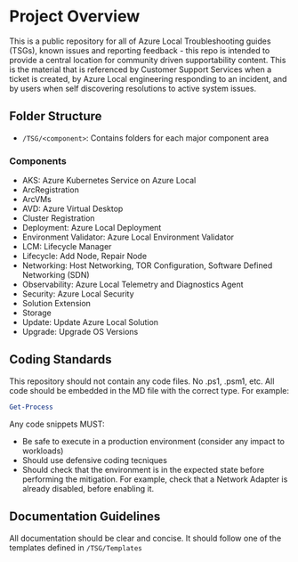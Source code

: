 # Project Overview

This is a public repository for all of Azure Local Troubleshooting guides (TSGs), known issues and reporting feedback - this repo is intended to provide a central location for community driven supportability content. This is the material that is referenced by Customer Support Services when a ticket is created, by Azure Local engineering responding to an incident, and by users when self discovering resolutions to active system issues.

## Folder Structure

- `/TSG/<component>`: Contains folders for each major component area

### Components

- AKS: Azure Kubernetes Service on Azure Local
- ArcRegistration
- ArcVMs
- AVD: Azure Virtual Desktop
- Cluster Registration
- Deployment: Azure Local Deployment
- Environment Validator: Azure Local Environment Validator
- LCM: Lifecycle Manager
- Lifecycle: Add Node, Repair Node
- Networking: Host Networking, TOR Configuration, Software Defined Networking (SDN)
- Observability: Azure Local Telemetry and Diagnostics Agent
- Security: Azure Local Security
- Solution Extension
- Storage
- Update: Update Azure Local Solution
- Upgrade: Upgrade OS Versions

## Coding Standards

This repository should not contain any code files. No .ps1, .psm1, etc. All code should be embedded in the MD file with the correct type. For example:

```powershell
Get-Process
```

Any code snippets MUST:
- Be safe to execute in a production environment (consider any impact to workloads)
- Should use defensive coding tecniques
- Should check that the environment is in the expected state before performing the mitigation. For example, check that a Network Adapter is already disabled, before enabling it.

## Documentation Guidelines

All documentation should be clear and concise. It should follow one of the templates defined in `/TSG/Templates`


